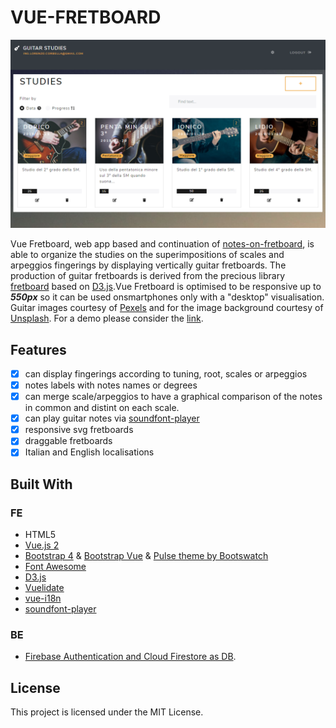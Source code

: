 # VUE-FRETBOARD

![tastiera](./src/assets/img/Screen.PNG)

Vue Fretboard, web app based and continuation of [notes-on-fretboard](https://github.com/LorenzoCorbella74/notes-on-fretboard), is able to organize the studies on the superimpositions of scales and arpeggios fingerings by displaying vertically guitar fretboards. The production of guitar fretboards is derived from the precious library [fretboard](https://github.com/txels/fretboard) based on [D3.js](https://d3js.org/).Vue Fretboard is optimised to be responsive up to ***550px*** so it can be used onsmartphones only with a "desktop" visualisation.
Guitar images courtesy of [Pexels](https://www.pexels.com) and for the image background courtesy of [Unsplash](https://unsplash.it).  For a demo please consider the [link](https://hardcore-liskov-9c3707.netlify.com/#/). 

## Features
- [x] can display fingerings according to tuning, root, scales or arpeggios 
- [x] notes labels with notes names or degrees
- [x] can merge scale/arpeggios to have a graphical comparison of the notes in common and distint on each scale. 
- [x] can play guitar notes via [soundfont-player](https://github.com/danigb/soundfont-player)
- [x] responsive svg fretboards
- [x] draggable fretboards
- [x] Italian and English localisations

## Built With

### FE
- HTML5
- [ Vue.js 2](https://it.vuejs.org/)
- [Bootstrap 4](https://getbootstrap.com/) & [ Bootstrap Vue](https://bootstrap-vue.js.org) & [Pulse theme by Bootswatch ](https://bootswatch.com/pulse/)
- [Font Awesome](http://fontawesome.io)
- [D3.js](https://d3js.org/)
- [Vuelidate](https://github.com/monterail/vuelidate)
- [vue-i18n](https://github.com/kazupon/vue-i18n)
- [soundfont-player](https://github.com/danigb/soundfont-player)
### BE
- [Firebase Authentication and Cloud Firestore as DB](https://firebase.google.com/).

## License

This project is licensed under the MIT License.
